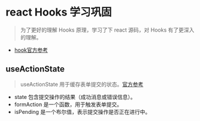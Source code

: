 # react Hooks 学习巩固

> 为了更好的理解 Hooks 原理，学习了下 react 源码，对 Hooks 有了更深入的理解。

* [hook官方参考](https://zh-hans.react.dev/reference/react/useActionState)

## useActionState
> useActionState 用于缓存表单提交的状态。[官方参考](https://zh-hans.react.dev/reference/react/useActionState#usage)
* state 包含提交操作的结果（成功消息或错误信息）。
* formAction 是一个函数，用于触发表单提交。
* isPending 是一个布尔值，表示提交操作是否正在进行中。

